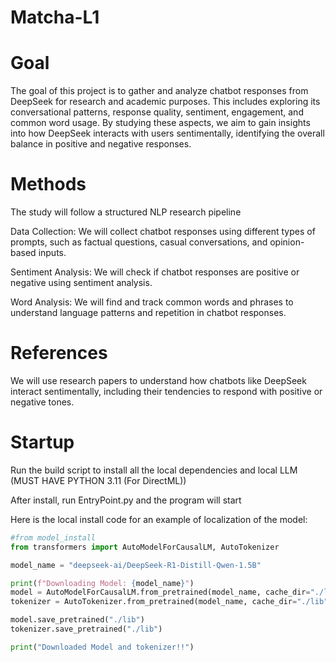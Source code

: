 # Matcha-L1

# Goal
The goal of this project is to gather and analyze chatbot responses from DeepSeek for research and academic purposes. This includes exploring its conversational patterns, response quality, sentiment, engagement, and common word usage. By studying these aspects, we aim to gain insights into how DeepSeek interacts with users sentimentally, identifying the overall balance in positive and negative responses.

# Methods
The study will follow a structured NLP research pipeline

Data Collection: We will collect chatbot responses using different types of prompts, such as factual questions, casual conversations, and opinion-based inputs.

Sentiment Analysis: We will check if chatbot responses are positive or negative using sentiment analysis.

Word Analysis: We will find and track common words and phrases to understand language patterns and repetition in chatbot responses.

# References
We will use research papers to understand how chatbots like DeepSeek interact sentimentally, including their tendencies to respond with positive or negative tones.

# Startup

Run the build script to install all the local dependencies and local LLM (MUST HAVE PYTHON 3.11 (For DirectML))

After install, run EntryPoint.py and the program will start

Here is the local install code for an example of localization of the model:

```PYTHON
#from model_install
from transformers import AutoModelForCausalLM, AutoTokenizer

model_name = "deepseek-ai/DeepSeek-R1-Distill-Qwen-1.5B"

print(f"Downloading Model: {model_name}")
model = AutoModelForCausalLM.from_pretrained(model_name, cache_dir="./lib")
tokenizer = AutoTokenizer.from_pretrained(model_name, cache_dir="./lib")

model.save_pretrained("./lib")
tokenizer.save_pretrained("./lib")

print("Downloaded Model and tokenizer!!")
```
